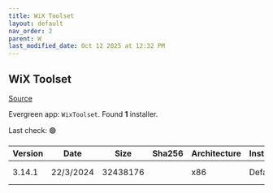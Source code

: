 ```yaml
---
title: WiX Toolset
layout: default
nav_order: 2
parent: W
last_modified_date: Oct 12 2025 at 12:32 PM
---
```


## WiX Toolset

[Source](https://wixtoolset.org/)

Evergreen app: `WixToolset`. Found **1** installer.

Last check: 🟢

| Version | Date      | Size     | Sha256 | Architecture | InstallerType | Type | URI                                                                                                                                                      |
| ------- | --------- | -------- | ------ | ------------ | ------------- | ---- | -------------------------------------------------------------------------------------------------------------------------------------------------------- |
| 3.14.1  | 22/3/2024 | 32438176 |        | x86          | Default       | exe  | [https://github.com/wixtoolset/wix3/releases/download/wix3141rtm/wix314.exe](https://github.com/wixtoolset/wix3/releases/download/wix3141rtm/wix314.exe) |
